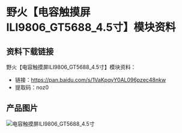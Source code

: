 [](野火【电容触摸屏ILI9806_GT5688_4.5寸】模块资料)

# 野火【电容触摸屏ILI9806_GT5688_4.5寸】模块资料

## 资料下载链接

野火【电容触摸屏ILI9806_GT5688_4.5寸】模块资料：
* 链接：https://pan.baidu.com/s/1VaKpqyY0AL096pzec48nkw 
* 提取码：noz0 

## 产品图片
![电容触摸屏ILI9806_GT5688_4.5寸](https://raw.githubusercontent.com/wiki/Embdefire/products/images/模块产品/屏幕/电容触摸屏ILI9806_GT5688_4.5寸.jpg)